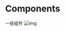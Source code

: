 # Components
一些组件
![img](https://github.com/lyyouyou/Components/blob/main/assets/demonstration.gif)
